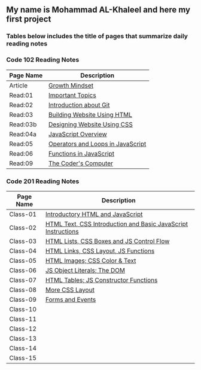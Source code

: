 ## **My name is Mohammad AL-Khaleel and here my first project**

### **Tables below includes the title of pages that summarize daily reading notes**
       
       
### **Code 102 Reading Notes**

| **Page Name** | **Description** |
| -----------   | --------------- |
| Article       |[Growth Mindset](https://malkhaleel88.github.io/reading-notes/Article)                   |
| Read:01       |[Important Topics](https://malkhaleel88.github.io/reading-notes/Read:01)                 |
| Read:02       |[Introduction about Git](https://malkhaleel88.github.io/reading-notes/Read:02)           |
| Read:03       |[Building Website Using HTML](https://malkhaleel88.github.io/reading-notes/Read:03)      |
| Read:03b      |[Designing Website Using CSS](https://malkhaleel88.github.io/reading-notes/Read:03b)     |
| Read:04a      |[JavaScript Overview](https://malkhaleel88.github.io/reading-notes/Read:04a)             |
| Read:05       |[Operators and Loops in JavaScript](https://malkhaleel88.github.io/reading-notes/Read:05)|
| Read:06       |[Functions in JavaScript](https://malkhaleel88.github.io/reading-notes/Read:06)          |
| Read:09       |[The Coder's Computer](https://malkhaleel88.github.io/reading-notes/Read:09)             |




### **Code 201 Reading Notes**

| **Page Name** | **Description** |
| -----------   | --------------- |
| Class-01      |[Introductory HTML and JavaScript](https://malkhaleel88.github.io/reading-notes/Class-01)|
| Class-02      |[HTML Text, CSS Introduction and Basic JavaScript Instructions](https://malkhaleel88.github.io/reading-notes/Class-02)|
| Class-03      |[HTML Lists, CSS Boxes and JS Control Flow](https://malkhaleel88.github.io/reading-notes/Class-03)|
| Class-04      |[HTML Links, CSS Layout, JS Functions](https://malkhaleel88.github.io/reading-notes/Class-04)|
| Class-05      | [HTML Images; CSS Color & Text](https://malkhaleel88.github.io/reading-notes/Class-05)|
| Class-06      | [JS Object Literals; The DOM](https://malkhaleel88.github.io/reading-notes/Class-06)|
| Class-07      | [HTML Tables; JS Constructor Functions](https://malkhaleel88.github.io/reading-notes/Class-07)|
| Class-08      | [More CSS Layout](https://malkhaleel88.github.io/reading-notes/Class-08)|
| Class-09      | [Forms and Events](https://malkhaleel88.github.io/reading-notes/Class-09)|
| Class-10      | [](https://malkhaleel88.github.io/reading-notes/Class-10)|
| Class-11      | [](https://malkhaleel88.github.io/reading-notes/Class-11)|
| Class-12      | [](https://malkhaleel88.github.io/reading-notes/Class-12)|
| Class-13      | [](https://malkhaleel88.github.io/reading-notes/Class-13)|
| Class-14      | [](https://malkhaleel88.github.io/reading-notes/Class-14)|
| Class-15      | [](https://malkhaleel88.github.io/reading-notes/Class-15)|